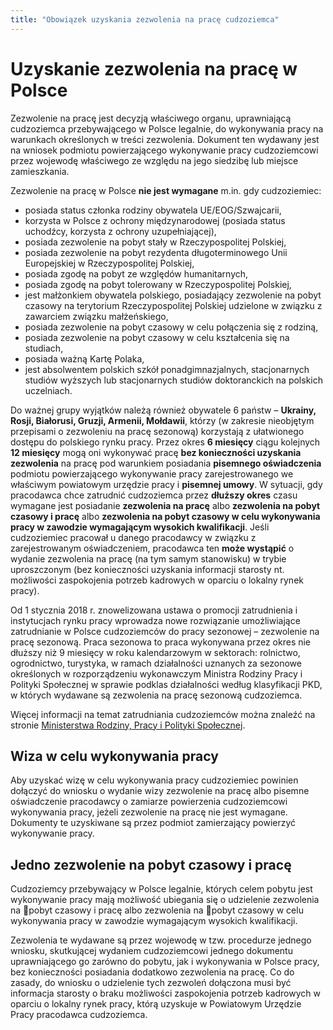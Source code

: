```yaml
---
title: "Obowiązek uzyskania zezwolenia na pracę cudzoziemca"
---
```


# Uzyskanie zezwolenia na pracę w Polsce

Zezwolenie na pracę jest decyzją właściwego organu, uprawniającą cudzoziemca przebywającego w Polsce legalnie, do wykonywania pracy na warunkach określonych w treści zezwolenia. Dokument ten wydawany jest na wniosek podmiotu powierzającego wykonywanie pracy cudzoziemcowi przez wojewodę właściwego ze względu na jego siedzibę lub miejsce zamieszkania.

Zezwolenie na pracę w Polsce **nie jest wymagane** m.in. gdy cudzoziemiec:

- posiada status członka rodziny obywatela UE/EOG/Szwajcarii,
- korzysta w Polsce z ochrony międzynarodowej (posiada status uchodźcy, korzysta z ochrony uzupełniającej),
- posiada zezwolenie na pobyt stały w Rzeczypospolitej Polskiej,
- posiada zezwolenie na pobyt rezydenta długoterminowego Unii Europejskiej w Rzeczypospolitej Polskiej,
- posiada zgodę na pobyt ze względów humanitarnych,
- posiada zgodę na pobyt tolerowany w Rzeczypospolitej Polskiej,
- jest małżonkiem obywatela polskiego, posiadający zezwolenie na pobyt czasowy na terytorium Rzeczypospolitej Polskiej udzielone w związku z zawarciem związku małżeńskiego,
- posiada zezwolenie na pobyt czasowy w celu połączenia się z rodziną,
- posiada zezwolenie na pobyt czasowy w celu kształcenia się na studiach,
- posiada ważną Kartę Polaka,
- jest absolwentem polskich szkół ponadgimnazjalnych, stacjonarnych studiów wyższych lub stacjonarnych studiów doktoranckich na polskich uczelniach.

Do ważnej grupy wyjątków należą również obywatele 6 państw – **Ukrainy, Rosji, Białorusi, Gruzji, Armenii, Mołdawii**, którzy (w zakresie nieobjętym przepisami o zezwoleniu na pracę sezonową) korzystają z ułatwionego dostępu do polskiego rynku pracy. Przez okres **6 miesięcy** ciągu kolejnych **12 miesięcy** mogą oni wykonywać pracę **bez konieczności uzyskania zezwolenia** na pracę pod warunkiem posiadania **pisemnego oświadczenia** podmiotu powierzającego wykonywanie pracy zarejestrowanego we właściwym powiatowym urzędzie pracy i **pisemnej umowy**. W sytuacji, gdy pracodawca chce zatrudnić cudzoziemca przez **dłuższy okres** czasu wymagane jest posiadanie **zezwolenia na pracę** albo **zezwolenia na pobyt czasowy i pracę** albo **zezwolenia na pobyt czasowy w celu wykonywania pracy w zawodzie wymagającym wysokich kwalifikacji**. Jeśli cudzoziemiec pracował u danego pracodawcy w związku z zarejestrowanym oświadczeniem, pracodawca ten **może wystąpić** o wydanie zezwolenia na pracę (na tym samym stanowisku) w trybie uproszczonym (bez konieczności uzyskania informacji starosty nt. możliwości zaspokojenia potrzeb kadrowych w oparciu o lokalny rynek pracy).

Od 1 stycznia 2018 r. znowelizowana ustawa o promocji zatrudnienia i instytucjach rynku pracy wprowadza nowe rozwiązanie umożliwiające zatrudnianie w Polsce cudzoziemców do pracy sezonowej – zezwolenie na pracę sezonową. Praca sezonowa to praca wykonywana przez okres nie dłuższy niż 9 miesięcy w roku kalendarzowym w sektorach: rolnictwo, ogrodnictwo, turystyka, w ramach działalności uznanych za sezonowe określonych w rozporządzeniu wykonawczym Ministra Rodziny Pracy i Polityki Społecznej w sprawie podklas działalności według klasyfikacji PKD, w których wydawane są zezwolenia na pracę sezonową cudzoziemca.

Więcej informacji na temat zatrudniania cudzoziemców można znaleźć na stronie [Ministerstwa Rodziny, Pracy i Polityki Społecznej](https://www.gov.pl/web/rodzina).

## Wiza w celu wykonywania pracy

Aby uzyskać wizę w celu wykonywania pracy cudzoziemiec powinien dołączyć do wniosku o wydanie wizy zezwolenie na pracę albo pisemne oświadczenie pracodawcy o zamiarze powierzenia cudzoziemcowi wykonywania pracy, jeżeli zezwolenie na pracę nie jest wymagane. Dokumenty te uzyskiwane są przez podmiot zamierzający powierzyć wykonywanie pracy.

## Jedno zezwolenie na pobyt czasowy i pracę

Cudzoziemcy przebywający w Polsce legalnie, których celem pobytu jest wykonywanie pracy mają możliwość ubiegania się o udzielenie zezwolenia na pobyt czasowy i pracę albo zezwolenia na pobyt czasowy w celu wykonywania pracy w zawodzie wymagającym wysokich kwalifikacji.

Zezwolenia te wydawane są przez wojewodę w tzw. procedurze jednego wniosku, skutkującej wydaniem cudzoziemcowi jednego dokumentu uprawniającego go zarówno do pobytu, jak i wykonywania w Polsce pracy, bez konieczności posiadania dodatkowo zezwolenia na pracę.
Co do zasady, do wniosku o udzielenie tych zezwoleń dołączona musi być informacja starosty o braku możliwości zaspokojenia potrzeb kadrowych w oparciu o lokalny rynek pracy, którą uzyskuje w Powiatowym Urzędzie Pracy pracodawca cudzoziemca.
